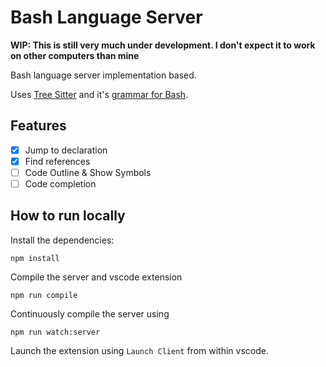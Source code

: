 # Bash Language Server

**WIP: This is still very much under development. I don't expect it to work on
other computers than mine**

Bash language server implementation based.

Uses [Tree Sitter][tree-sitter] and it's [grammar for Bash][tree-sitter-bash].

## Features

- [x] Jump to declaration
- [x] Find references
- [ ] Code Outline & Show Symbols
- [ ] Code completion

## How to run locally

Install the dependencies:

    npm install

Compile the server and vscode extension

    npm run compile

Continuously compile the server using

    npm run watch:server

Launch the extension using `Launch Client` from within vscode.

[tree-sitter]: https://github.com/tree-sitter/tree-sitter
[tree-sitter-bash]: https://github.com/tree-sitter/tree-sitter-bash
